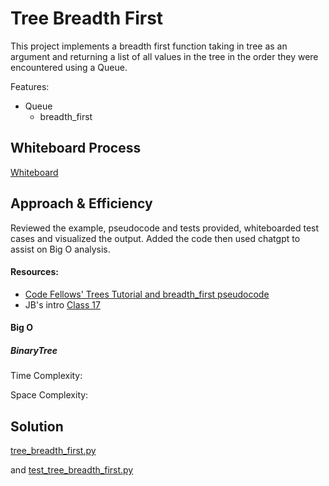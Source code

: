 # Tree Breadth First

This project implements a breadth first function taking in tree as an argument and returning a list of all values in the tree in the order they were encountered using a Queue.

Features:
- Queue
  - breadth_first


## Whiteboard Process
[Whiteboard](python/docs/tree_breadth_first/codechal-16.png)

## Approach & Efficiency
Reviewed the example, pseudocode and tests provided, whiteboarded test cases and visualized the output. Added the code then used chatgpt to assist on Big O analysis.

#### Resources:

- [Code Fellows' Trees Tutorial and breadth_first pseudocode](https://codefellows.github.io/common_curriculum/data_structures_and_algorithms/Code_401/class-15/resources/Trees.html)
- JB's intro [Class 17](https://zoom.us/rec/play/vu2fA0oAt_apPPWIqHibndKWKcf0ikQieYclVHkNjNh6LEqaHFZapVWjDytZGGV5DtIARPRux_p0KRWq.YL4FD0AzfO50WERT?canPlayFromShare=true&from=share_recording_detail&continueMode=true&componentName=rec-play&originRequestUrl=https%3A%2F%2Fzoom.us%2Frec%2Fshare%2FRFF8xFOEFYHuCXTaet2lxX3ZkT9IHeX_Ha0Psiv_a7NY7nxyQGm_oYjO9nJaDcuT.RaYfajx1j8uC4cRq)


#### Big O

##### BinaryTree
Time Complexity:

Space Complexity:



## Solution
[tree_breadth_first.py](/python/code_challenges/tree_breadth_first.py)

and [test_tree_breadth_first.py](/python/tests/code_challenges/test_tree_breadth_first.py)
